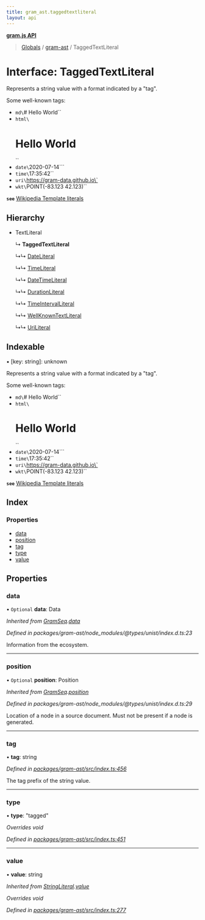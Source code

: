 ```yaml
---
title: gram_ast.taggedtextliteral
layout: api
---
```


**[gram.js API](../README.md)**

> [Globals](../globals.md) / [gram-ast](../modules/gram_ast.md) / TaggedTextLiteral

# Interface: TaggedTextLiteral

Represents a string value with a format indicated by a "tag".

Some well-known tags:
- `md\`# Hello World\``
- `html\`<h1>Hello World</h1>\``
- `date\`2020-07-14```
- `time\`17:35:42\``
- `uri\`https://gram-data.github.io\`
- `wkt\`POINT(-83.123 42.123)\``

**`see`** [Wikipedia Template literals](https://developer.mozilla.org/en-US/docs/Web/JavaScript/Reference/Template_literals)

## Hierarchy

* TextLiteral

  ↳ **TaggedTextLiteral**

  ↳↳ [DateLiteral](gram_ast.dateliteral.md)

  ↳↳ [TimeLiteral](gram_ast.timeliteral.md)

  ↳↳ [DateTimeLiteral](gram_ast.datetimeliteral.md)

  ↳↳ [DurationLiteral](gram_ast.durationliteral.md)

  ↳↳ [TimeIntervalLiteral](gram_ast.timeintervalliteral.md)

  ↳↳ [WellKnownTextLiteral](gram_ast.wellknowntextliteral.md)

  ↳↳ [UriLiteral](gram_ast.uriliteral.md)

## Indexable

▪ [key: string]: unknown

Represents a string value with a format indicated by a "tag".

Some well-known tags:
- `md\`# Hello World\``
- `html\`<h1>Hello World</h1>\``
- `date\`2020-07-14```
- `time\`17:35:42\``
- `uri\`https://gram-data.github.io\`
- `wkt\`POINT(-83.123 42.123)\``

**`see`** [Wikipedia Template literals](https://developer.mozilla.org/en-US/docs/Web/JavaScript/Reference/Template_literals)

## Index

### Properties

* [data](gram_ast.taggedtextliteral.md#data)
* [position](gram_ast.taggedtextliteral.md#position)
* [tag](gram_ast.taggedtextliteral.md#tag)
* [type](gram_ast.taggedtextliteral.md#type)
* [value](gram_ast.taggedtextliteral.md#value)

## Properties

### data

• `Optional` **data**: Data

*Inherited from [GramSeq](gram_ast.gramseq.md).[data](gram_ast.gramseq.md#data)*

*Defined in packages/gram-ast/node_modules/@types/unist/index.d.ts:23*

Information from the ecosystem.

___

### position

• `Optional` **position**: Position

*Inherited from [GramSeq](gram_ast.gramseq.md).[position](gram_ast.gramseq.md#position)*

*Defined in packages/gram-ast/node_modules/@types/unist/index.d.ts:29*

Location of a node in a source document.
Must not be present if a node is generated.

___

### tag

•  **tag**: string

*Defined in [packages/gram-ast/src/index.ts:456](https://github.com/gram-data/gram-js/blob/d80fb0e/packages/gram-ast/src/index.ts#L456)*

The tag prefix of the string value.

___

### type

•  **type**: \"tagged\"

*Overrides void*

*Defined in [packages/gram-ast/src/index.ts:451](https://github.com/gram-data/gram-js/blob/d80fb0e/packages/gram-ast/src/index.ts#L451)*

___

### value

•  **value**: string

*Inherited from [StringLiteral](gram_ast.stringliteral.md).[value](gram_ast.stringliteral.md#value)*

*Overrides void*

*Defined in [packages/gram-ast/src/index.ts:277](https://github.com/gram-data/gram-js/blob/d80fb0e/packages/gram-ast/src/index.ts#L277)*

